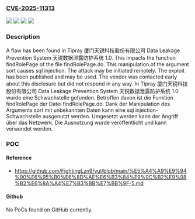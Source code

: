 ### [CVE-2025-11313](https://cve.mitre.org/cgi-bin/cvename.cgi?name=CVE-2025-11313)
![](https://img.shields.io/static/v1?label=Product&message=Data%20Leakage%20Prevention%20System%20%E5%A4%A9%E9%94%90%E6%95%B0%E6%8D%AE%E6%B3%84%E9%9C%B2%E9%98%B2%E6%8A%A4%E7%B3%BB%E7%BB%9F&color=blue)
![](https://img.shields.io/static/v1?label=Version&message=1.0%20&color=brightgreen)
![](https://img.shields.io/static/v1?label=Vulnerability&message=Injection&color=brightgreen)
![](https://img.shields.io/static/v1?label=Vulnerability&message=SQL%20Injection&color=brightgreen)

### Description

A flaw has been found in Tipray 厦门天锐科技股份有限公司 Data Leakage Prevention System 天锐数据泄露防护系统 1.0. This impacts the function findRolePage of the file findRolePage.do. This manipulation of the argument sort causes sql injection. The attack may be initiated remotely. The exploit has been published and may be used. The vendor was contacted early about this disclosure but did not respond in any way.
In Tipray 厦门天锐科技股份有限公司 Data Leakage Prevention System 天锐数据泄露防护系统 1.0 wurde eine Schwachstelle gefunden. Betroffen davon ist die Funktion findRolePage der Datei findRolePage.do. Dank der Manipulation des Arguments sort mit unbekannten Daten kann eine sql injection-Schwachstelle ausgenutzt werden. Umgesetzt werden kann der Angriff über das Netzwerk. Die Ausnutzung wurde veröffentlicht und kann verwendet werden.

### POC

#### Reference
- https://github.com/FightingLzn9/vul/blob/main/%E5%A4%A9%E9%94%90%E6%95%B0%E6%8D%AE%E6%B3%84%E9%9C%B2%E9%98%B2%E6%8A%A4%E7%B3%BB%E7%BB%9F-5.md

#### Github
No PoCs found on GitHub currently.

